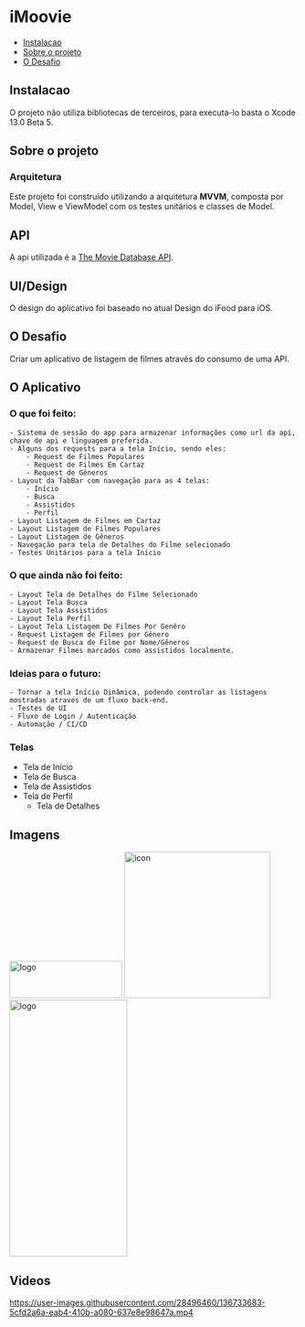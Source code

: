 # iMoovie

* [Instalacao](#instalacao)
* [Sobre o projeto](#sobre-o-projeto)
* [O Desafio](#o-desafio)

## Instalacao
O projeto não utiliza bibliotecas de terceiros, para executa-lo basta o Xcode 13.0 Beta 5.

## Sobre o projeto

### Arquitetura
Este projeto foi construído utilizando a arquitetura **MVVM**, composta por Model, View e ViewModel com os testes unitários e classes de Model.

## API
A api utilizada é a [The Movie Database API](https://developers.themoviedb.org/3).

## UI/Design
O design do aplicativo foi baseado no atual Design do iFood para iOS.

## O Desafio
Criar um aplicativo de listagem de filmes através do consumo de uma API.

## O Aplicativo
### O que foi feito:
    - Sistema de sessão do app para armazenar informações como url da api, chave de api e linguagem preferida.
    - Alguns dos requests para a tela Início, sendo eles:
        - Request de Filmes Populares
        - Request de Filmes Em Cartaz
        - Request de Gêneros
    - Layout da TabBar com navegação para as 4 telas:
        - Início
        - Busca
        - Assistidos
        - Perfil
    - Layout Listagem de Filmes em Cartaz
    - Layout Listagem de Filmes Populares
    - Layout Listagem de Gêneros
    - Navegação para tela de Detalhes do Filme selecionado
    - Testes Unitários para a tela Início

### O que ainda não foi feito:
    - Layout Tela de Detalhes do Filme Selecionado
    - Layout Tela Busca
    - Layout Tela Assistidos
    - Layout Tela Perfil
    - Layout Tela Listagem De Filmes Por Genêro
    - Request Listagem de Filmes por Gênero
    - Request de Busca de Filme por Nome/Gêneros
    - Armazenar Filmes marcados como assistidos localmente.
    
    
### Ideias para o futuro:
    - Tornar a tela Início Dinâmica, podendo controlar as listagens mostradas através de um fluxo back-end.
    - Testes de UI
    - Fluxo de Login / Autenticação
    - Automação / CI/CD
    
### Telas

- Tela de Início
- Tela de Busca
- Tela de Assistidos
- Tela de Perfil
    - Tela de Detalhes

## Imagens
<img src="https://user-images.githubusercontent.com/28496460/136729811-2bbaf483-989a-4e5a-90c6-86e1507f123d.png" alt="logo" width="197" height="65">
<img src="https://user-images.githubusercontent.com/28496460/136729847-3e2ba0aa-a349-4357-8a40-971feb5c78a4.png" alt="icon" width="256" height="256">
<img src="https://user-images.githubusercontent.com/28496460/136730491-a9504673-5f9e-4ea5-82e8-2cf8d80b3d9e.png" alt="logo" width="206" height="449">

## Videos
https://user-images.githubusercontent.com/28496460/136733683-5cfd2a6a-eab4-410b-a080-637e8e98647a.mp4


